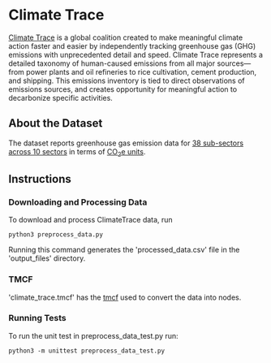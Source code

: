 # Climate Trace
[Climate Trace](https://climatetrace.org/) is a global coalition created to make meaningful climate action faster and easier by independently tracking greenhouse gas (GHG) emissions with unprecedented detail and speed. Climate Trace represents a detailed taxonomy of human-caused emissions from all major sources—from power plants and oil refineries to rice cultivation, cement production, and shipping. This emissions inventory is tied to direct observations of emissions sources, and creates opportunity for meaningful action to decarbonize specific activities.

## About the Dataset
The dataset reports greenhouse gas emission data for [38 sub-sectors across 10 sectors](https://climatetrace.org/explore) in terms of [CO<sub>2</sub>e units](https://www3.epa.gov/carbon-footprint-calculator/tool/definitions/co2e.html).

## Instructions

### Downloading and Processing Data

To download and process ClimateTrace data, run
```
python3 preprocess_data.py
```

Running this command generates the 'processed_data.csv' file in the 'output_files' directory.

### TMCF

'climate_trace.tmcf' has the [tmcf](https://github.com/datacommonsorg/data/blob/master/docs/mcf_format.md#template-mcf) used to convert the data into nodes.

### Running Tests

To run the unit test in preprocess_data_test.py run:
```
python3 -m unittest preprocess_data_test.py
```
